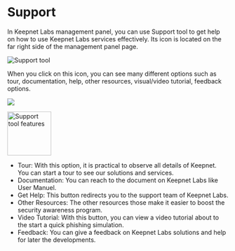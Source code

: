 # Support

In Keepnet Labs management panel, you can use Support tool to get help on how to use Keepnet Labs services effectively. Its icon is located on the far right side of the management panel page.

![Support tool](https://www.keepnetlabs.com/wp-content/uploads/Ekran-G%C3%B6r%C3%BCnt%C3%BCs%C3%BC-2018-07-09-12-56-48-1-1024x130.png)

When you click on this icon, you can see many different options such as tour, documentation, help, other resources, visual/video tutorial, feedback options.

![](https://www.keepnetlabs.com/wp-content/uploads/Ekran-G%C3%B6r%C3%BCnt%C3%BCs%C3%BC-2018-07-09-13-21-32.png)

<img align="center" alt="Support tool features" width="100" height="100" src="https://www.keepnetlabs.com/wp-content/uploads/Ekran-G%C3%B6r%C3%BCnt%C3%BCs%C3%BC-2018-07-09-13-21-32.png">

* Tour: With this option, it is practical to observe all details of Keepnet. You can start a tour to see our solutions and services.  
* Documentation: You can reach to the document on Keepnet Labs like User Manuel.
* Get Help: This button redirects you to the support team of Keepnet Labs.
* Other Resources: The other resources those make it easier to boost the security awareness program.
* Video Tutorial: With this button, you can view a video tutorial about to the start a quick phishing simulation. 
* Feedback: You can give a feedback on Keepnet Labs solutions and help for later the developments.
